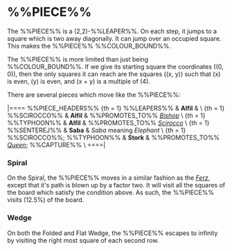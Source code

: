 # %%PIECE%%

The %%PIECE%% is a (2,2)-%%LEAPER%%. On each step, it jumps to a square
which is two away diagonally. It can jump over an occupied square.
This makes the %%PIECE%% %%COLOUR_BOUND%%.

The %%PIECE%% is more limited than just being
%%COLOUR_BOUND%%. If we give its
starting square the coordinates \((0, 0)\), then the only squares
it can reach are the squares \((x, y)\) such that \(x\) is even,
\(y\) is even, and \(x + y\) is a multiple of \(4\).

There are several pieces which move like the %%PIECE%%:

|====
%%PIECE_HEADERS%%
{th = 1} %%LEAPERS%%
       & **Alfil**
       & \\
{th = 1} %%SCIROCCO%%
       & **Alfil**
       & %%PROMOTES_TO%% [*Bishop*](bishop.html) \\
{th = 1} %%TYPHOON%%
       & **Alfil**
       & %%PROMOTES_TO%% [*Scirocco*](scirocco.html) \\
{th = 1} %%SENTEREJ%%
       & **Saba**
       & *Saba* meaning *Elephant* \\
{th = 1} %%SCIROCCO%%; %%TYPHOON%%
       & **Stork** 
       & %%PROMOTES_TO%% [*Queen*](queen.html); %%CAPTURE%% \\
====|

### Spiral

On the Spiral, the %%PIECE%% moves in a similar fashion as the
[*Ferz*](ferz.html), except that it's path is blown up by a factor two.
It will visit all the squares of the board which satisfy the condition
above. As such, the %%PIECE%% visits \(12.5\%\) of the board.

### Wedge

On both the Folded and Flat Wedge, the %%PIECE%% escapes to infinity
by visiting the right most square of each second row.
